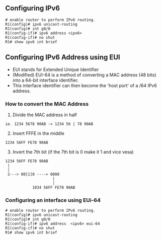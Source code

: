 ## Configuring IPv6
```
# enable router to perform IPv6 routing.
R1(config)# ipv6 unicast-routing
R1(config)# int g0/0
R1(config-if)# ipv6 address <ipv6> 
R1(config-if)# no shut
R1# show ipv6 int brief
```

## Configuring IPv6 Address using EUI
- EUI stands for Extended Unique Identifier
- (Modified) EUI-64 is a method of converting a MAC address (48 bits) into a 64-bit interface identifier.
- This interface identifier can then become the 'host port' of a /64 IPv6 address.

### How to convert the MAC Address
1. Divide the MAC address in half
```
ie. 1234 5678 90AB -> 1234 56 | 78 90AB
```

2. Insert FFFE in the middle
```
1234 56FF FE78 90AB
```

3. Invert the 7th bit (if the 7th bit is 0 make it 1 and vice vesa)
```
1234 56FF FE78 90AB      
 |
 |
 2---> 00[1]0 ----> 0000
                     |
                     |
            1034 56FF FE78 90AB
```

### Configuring an interface using EUi-64
```
# enable router to perform IPv6 routing.
R1(config)# ipv6 unicast-routing
R1(config)# int g0/0
R1(config-if)# ipv6 address  <ipv6> eui-64
R1(config-if)# no shut
R1# show ipv6 int brief
```